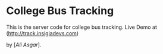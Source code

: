 # College Bus Tracking

This is the server code for college bus tracking.
Live Demo at (http://track.insigiadevs.com)

by [*Ali Asgar*].